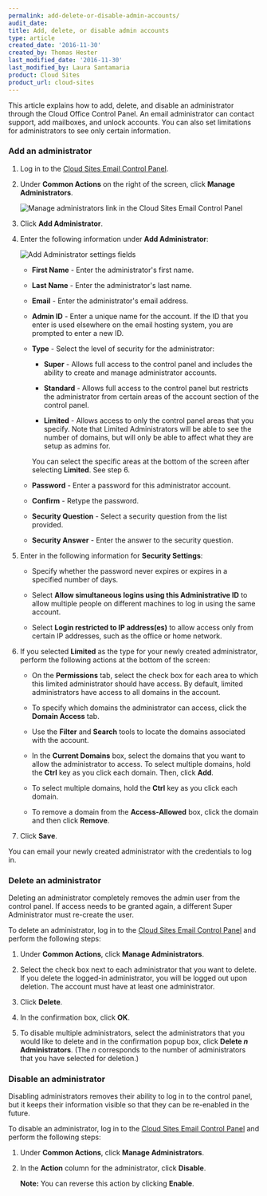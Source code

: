 ```yaml
---
permalink: add-delete-or-disable-admin-accounts/
audit_date:
title: Add, delete, or disable admin accounts
type: article
created_date: '2016-11-30'
created_by: Thomas Hester
last_modified_date: '2016-11-30'
last_modified_by: Laura Santamaria
product: Cloud Sites
product_url: cloud-sites
---
```


This article explains how to add, delete, and disable an administrator through the Cloud Office Control Panel. An email administrator can contact support, add mailboxes, and unlock accounts. You can also set limitations for administrators to see only certain information.

### Add an administrator

1. Log in to the [Cloud Sites Email Control Panel](https://cloudsites.mycpsrvr.com).

2. Under **Common Actions** on the right of the screen, click **Manage Administrators**.

    <img src="{% asset_path cloud-sites/add-delete-or-disable-admin-accounts/image01.png %}" alt="Manage administrators link in the Cloud Sites Email Control Panel" />

3. Click **Add Administrator**.

4. Enter the following information under **Add Administrator**:

    <img src="{% asset_path cloud-sites/add-delete-or-disable-admin-accounts/image03.png %}" alt="Add Administrator settings fields" />

    - **First Name** - Enter the administrator's first name.

    - **Last Name** - Enter the administrator's last name.

    - **Email** - Enter the administrator's email address.

    - **Admin ID** - Enter a unique name for the account. If the ID that you enter is used elsewhere on the email hosting system, you are prompted to enter a new ID.

    - **Type** - Select the level of security for the administrator:

        - **Super** - Allows full access to the control panel and includes the ability to create and manage administrator accounts.

        - **Standard** - Allows full access to the control panel but restricts the administrator from certain areas of the account section of the control panel.

        - **Limited** - Allows access to only the control panel areas that you specify. Note that Limited Administrators will be able to see the number of domains, but will only be able to affect what they are setup as admins for.

        You can select the specific areas at the bottom of the screen after selecting **Limited**. See step 6.

    - **Password** - Enter a password for this administrator account.

    - **Confirm** - Retype the password.

    - **Security Question** - Select a security question from the list provided.

    - **Security Answer** - Enter the answer to the security question.

5. Enter in the following information for **Security Settings**:

    - Specify whether the password never expires or expires in a specified number of days.

    - Select **Allow simultaneous logins using this Administrative ID** to allow multiple people on different machines to log in using the same account.

    - Select **Login restricted to IP address(es)** to allow access only from certain IP addresses, such as the office or home network.

6. If you selected **Limited** as the type for your newly created administrator, perform the following actions at the bottom of the screen:

    - On the **Permissions** tab, select the check box for each area to which this limited administrator should have access. By default, limited administrators have access to all domains in the account.

    - To specify which domains the administrator can access, click the **Domain Access** tab.

    - Use the **Filter** and **Search** tools to locate the domains associated with the account.

    - In the **Current Domains** box, select the domains that you want to allow the administrator to access. To select multiple domains, hold the **Ctrl** key as you click each domain. Then, click **Add**.

    - To select multiple domains, hold the **Ctrl** key as you click each domain.

    - To remove a domain from the **Access-Allowed** box, click the domain and then click **Remove**.

7.  Click **Save**.

You can email your newly created administrator with the credentials to log in.

### Delete an administrator

Deleting an administrator completely removes the admin user from the control panel. If access needs to be granted again, a different Super Administrator must re-create the user.

To delete an administrator, log in to the [Cloud Sites Email Control Panel](https://cloudsites.mycpsrvr.com) and perform the following steps:

1. Under **Common Actions**, click **Manage Administrators**.

2. Select the check box next to each administrator that you want to delete. If you delete the logged-in administrator, you will be logged out upon deletion. The account must have at least one administrator.

3. Click **Delete**.

4. In the confirmation box, click **OK**.

5. To disable multiple administrators, select the administrators that you would like to delete and in the confirmation popup box, click **Delete _n_ Administrators**. (The _n_ corresponds to the number of administrators that you have selected for deletion.)

### Disable an administrator

Disabling administrators removes their ability to log in to the control panel, but it keeps their information visible so that they can be re-enabled in the future.

To disable an administrator, log in to the [Cloud Sites Email Control Panel](https://cloudsites.mycpsrvr.com) and perform the following steps:

1.  Under **Common Actions**, click **Manage Administrators**.

2.  In the **Action** column for the administrator, click **Disable**.

    **Note:** You can reverse this action by clicking **Enable**.
